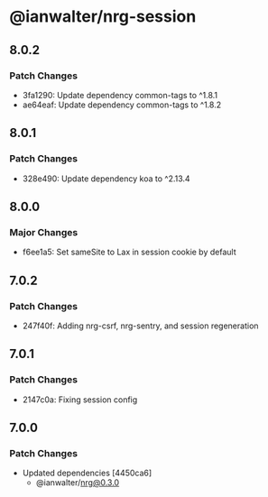 # @ianwalter/nrg-session

## 8.0.2

### Patch Changes

- 3fa1290: Update dependency common-tags to ^1.8.1
- ae64eaf: Update dependency common-tags to ^1.8.2

## 8.0.1

### Patch Changes

- 328e490: Update dependency koa to ^2.13.4

## 8.0.0

### Major Changes

- f6ee1a5: Set sameSite to Lax in session cookie by default

## 7.0.2

### Patch Changes

- 247f40f: Adding nrg-csrf, nrg-sentry, and session regeneration

## 7.0.1

### Patch Changes

- 2147c0a: Fixing session config

## 7.0.0

### Patch Changes

- Updated dependencies [4450ca6]
  - @ianwalter/nrg@0.3.0
